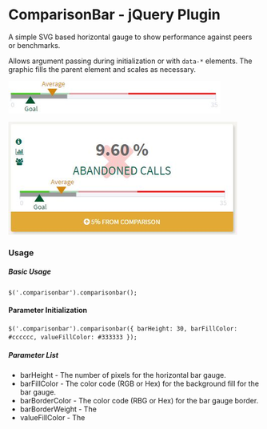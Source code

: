 # ComparisonBar - jQuery Plugin
A simple SVG based horizontal gauge to show performance against peers or benchmarks. 

Allows argument passing during initialization or with `data-*` elements. The graphic fills the parent element and scales as necessary.

![Standalone without Tile](/screenshots/WithMarkersAndZones.jpg)

![Plugin with Dashboard Tile](/screenshots/OnDashboardTile.jpg)

### Usage

##### Basic Usage
`$('.comparisonbar').comparisonbar();`

#### Parameter Initialization
`$('.comparisonbar').comparisonbar({
  barHeight: 30,
  barFillColor: #cccccc,
  valueFillColor: #333333
});`

##### Parameter List
* barHeight - The number of pixels for the horizontal bar gauge.
* barFillColor - The color code (RGB or Hex) for the background fill for the bar gauge.
* barBorderColor - The color code (RBG or Hex) for the bar gauge border.
* barBorderWeight - The 
* valueFillColor - The 
